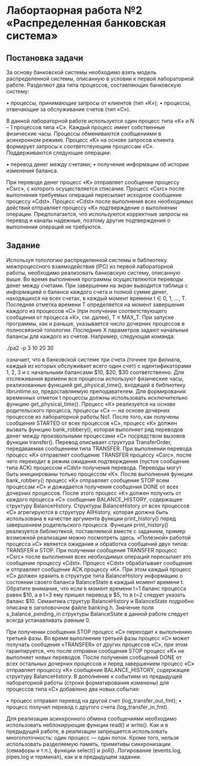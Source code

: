 # Лабортаорная работа №2 «Распределенная банковская система»
## Постановка задачи
За основу банковской системы необходимо взять модель распределенной системы,
описанную в условии к первой лабораторной работе. Разделяют два типа процессов,
составляющих банковскую систему:

• процессы, принимающие запросы от клиентов (тип «К»);
• процессы, отвечающие за обслуживание счетов (тип «С»).

В данной лабораторной работе используется один процесс типа «К» и N – 1
процессов типа «C». Каждый процесс имеет собственные физические часы. Процессы
обмениваются сообщениями в асинхронном режиме.
Процесс «К» на основе запросов клиента формирует запросы к соответствующим
процессам «С». Поддерживаются следующие операции:

• перевод денег между счетами;
• получение информации об истории изменения баланса.

При переводе денег процесс «K» отправляет сообщение процессу «Сsrc», с которого
осуществляется списание. Процесс «Csrc» после выполнения требуемых операций
пересылает исходное сообщение процессу «Сdst». Процесс «Сdst» после выполнения всех
необходимых действий отправляет процессу «K» подтверждение о выполнении операции.
Предполагается, что используются корректные запросы на перевод и каналы надежные,
поэтому другие подтверждения о выполнении операций не требуются.

## Задание
Используя топологию распределенной системы и библиотеку межпроцессного
взаимодействия (IPC) из первой лабораторной работы, необходимо реализовать
банковскую систему, описанную выше.
Во время выполнения программы осуществляются переводы денег между счетами.
При завершении на экран выводится таблица с информацией о балансе каждого счета и
полной сумме денег, находящихся на всех счетах, в каждый момент времени t ∈ 0, 1, ..., T.
Последняя отметка времени T определяется на момент завершения каждого из процессов
«C» (при получении соответствующего сообщения от процесса «К», см. далее), T ≤
MAX_T.
При запуске программы, как и раньше, указывается число дочерних процессов в
полносвязной топологии. Последние X параметров задают начальные балансы для
каждого из счетов. Например, следующая команда:

./pa2 -p 3 10 20 30

означает, что в банковской системе три счета (точнее три филиала, каждый из
которых обслуживает всего один счет) с идентификаторами 1, 2, 3 и с начальными
балансами $10, $20, $30 соответственно.
Для отслеживания времени все процессы используют физические часы,
реализованные функцией get_physical_time(), входящей в библиотеку libruntime.so,
предоставляемую преподавателем. Для формирования временных отметок t процессы
должны использовать исключительно функцию get_physical_time().
Процесс «К» реализуется на основе родительского процесса, процессы «С» — на
основе дочерних процессов из лабораторной работы No1. После того, как получены
сообщения STARTED от всех процессов «С», процесс «К» должен вызвать функцию
bank_robbery(), которая выполняет ряд переводов денег между произвольными
процессами «С» посредством вызовов функции transfer(). Перевод описывает структура
TransferOrder, передаваемая сообщением типа TRANSFER. При выполнении перевода
процесс «К» отправляет сообщение TRANSFER процессу «Csrc», после чего переходит в
режим ожидания подтверждения (пустое сообщение типа ACK) процессом «Сdst»
получения перевода. Переводы могут быть инициированы только процессом «К».
После выполнения функции bank_robbery() процесс «К» отправляет сообщение
STOP всем процессам «С» и дожидается получения сообщения DONE от всех дочерних
процессов. После этого процесс «К» должен получить от каждого процесса «С»
сообщение BALANCE_HISTORY, содержащее структуру BalanceHistory. Структуры
BalanceHistory от всех процессов «С» агрегируются в структуру AllHistory, которая
должна быть использована в качестве аргумента функции print_history() перед
завершением родительского процесса. Функция print_history() реализуется библиотекой,
поставляемой вместе с заданием, пример возможной реализации можно посмотреть здесь.
«Полезной» работой процесса «С» является ожидание и обработка сообщений двух
типов: TRANSFER и STOP. При получении сообщения TRANSFER процесс «Csrc» после
выполнения всех необходимых операций пересылает это сообщение процессу «Cdst».
Процесс «Cdst» обрабатывает сообщение и отправляет сообщение ACK процессу «К». При
этом каждый процесс «С» должен хранить в структуре типа BalanceHistory информацию о
состоянии своего баланса BalanceState в каждый момент времени t. Обратите внимание,
что если в момент времени t=1 баланс процесса равен $10, а в t=3 ему пришел перевод в
$5, то в t=2 следует указать баланс $10. Семантика структур BalanceHistory и BalanceState
подробно описана в заголовочном файле banking.h. Значение поля s_balance_pending_in
структуры BalanceState в данной работе следует всегда устанавливать равным 0.

При получении сообщения STOP процесс «С» переходит к выполнению третьей
фазы. Во время выполнения третьей фазы процесс «С» может получать сообщения
«TRANSFER» от других процессов «С», при этом гарантируется, что после отправки
сообщения STOP процесс «К» не выполняет новых переводов. После получения
сообщений DONE от всех остальных дочерних процессов и перед завершением процесс «С»
отправляет процессу «К» сообщение BALANCE_HISTORY, содержащее структуру
BalanceHistory.
В дополнение к событиям из предыдущей лабораторной работы (строки
форматирования изменены) для процессов типа «С» добавлено два новых события:

• процесс отправил перевод на другой счет (log_transfer_out_fmt);
• процесс получил перевод с другого счета (log_transfer_in_fmt).

Для реализации асинхронного обмена сообщениями необходимо использовать
неблокирующие функции read() и write(). Как и в предыдущей работе, в реализации
запрещается использовать многопоточность: один процесс — один поток. Кроме того,
нельзя использовать разделяемую память, примитивы синхронизации (семафоры и т.п.),
функции select() и poll(). Логирование (events.log, pipes.log и терминал), как и в
предыдущем задании.
